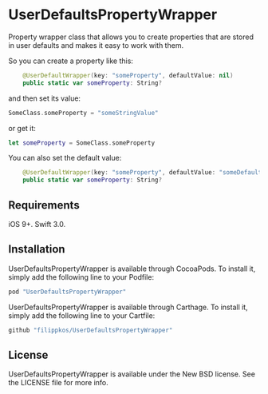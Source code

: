 # UserDefaultsPropertyWrapper

Property wrapper class that allows you to create properties that are stored in user defaults and makes it easy to work with them.

So you can create a property like this:
```swift
    @UserDefaultWrapper(key: "someProperty", defaultValue: nil)
    public static var someProperty: String?
```
and then set its value:
```swift
SomeClass.someProperty = "someStringValue"
```
or get it:
```swift
let someProperty = SomeClass.someProperty
```

You can also set the default value:
```swift
    @UserDefaultWrapper(key: "someProperty", defaultValue: "someDefaultStringValue")
    public static var someProperty: String?
```

## Requirements

iOS 9+. Swift 3.0.

## Installation

UserDefaultsPropertyWrapper is available through CocoaPods. To install it, simply add the following line to your Podfile:
```ruby
pod "UserDefaultsPropertyWrapper"
```
UserDefaultsPropertyWrapper is available through Carthage. To install it, simply add the following line to your Cartfile:
```ruby
github "filippkos/UserDefaultsPropertyWrapper"
```
## License

UserDefaultsPropertyWrapper is available under the New BSD license. See the LICENSE file for more info.

